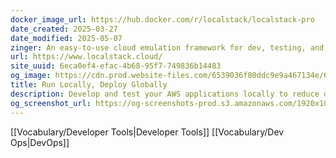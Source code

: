 ```yaml
---
docker_image_url: https://hub.docker.com/r/localstack/localstack-pro
date_created: 2025-03-27
date_modified: 2025-05-07
zinger: An easy-to-use cloud emulation framework for dev, testing, and experimentation!
url: https://www.localstack.cloud/
site_uuid: 6eca0ef4-efac-4b68-95f7-749836b14483
og_image: https://cdn.prod.website-files.com/6539036f80ddc9e9a467134e/66ba7dc3a0ae20d42b95892e_OGI.png
title: Run Locally, Deploy Globally
description: Develop and test your AWS applications locally to reduce development time and increase product velocity. Reduce unnecessary AWS spend and remove the complexity and risk of maintaining AWS dev accounts.
og_screenshot_url: https://og-screenshots-prod.s3.amazonaws.com/1920x1080/80/false/b5898e0a999144afc81e84fcda205b7f59486ffc951deb188685cd61fa94d667.jpeg
---
```

[[Vocabulary/Developer Tools|Developer Tools]]
[[Vocabulary/Dev Ops|DevOps]]

